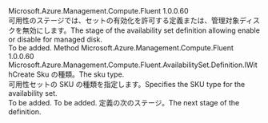 <Type Name="IWithSku" FullName="Microsoft.Azure.Management.Compute.Fluent.AvailabilitySet.Definition.IWithSku">
  <TypeSignature Language="C#" Value="public interface IWithSku" />
  <TypeSignature Language="ILAsm" Value=".class public interface auto ansi abstract IWithSku" />
  <TypeSignature Language="DocId" Value="T:Microsoft.Azure.Management.Compute.Fluent.AvailabilitySet.Definition.IWithSku" />
  <TypeSignature Language="VB.NET" Value="Public Interface IWithSku" />
  <TypeSignature Language="F#" Value="type IWithSku = interface" />
  <AssemblyInfo>
    <AssemblyName>Microsoft.Azure.Management.Compute.Fluent</AssemblyName>
    <AssemblyVersion>1.0.0.60</AssemblyVersion>
  </AssemblyInfo>
  <Interfaces />
  <Docs>
    <summary>
            <span data-ttu-id="df955-101">可用性のステージでは、セットの有効化を許可する定義または、管理対象ディスクを無効にします。</span><span class="sxs-lookup"><span data-stu-id="df955-101">The stage of the availability set definition allowing enable or disable for managed disk.</span></span>
            </summary>
    <remarks>To be added.</remarks>
  </Docs>
  <Members>
    <Member MemberName="WithSku">
      <MemberSignature Language="C#" Value="public Microsoft.Azure.Management.Compute.Fluent.AvailabilitySet.Definition.IWithCreate WithSku (Microsoft.Azure.Management.Compute.Fluent.Models.AvailabilitySetSkuTypes skuType);" />
      <MemberSignature Language="ILAsm" Value=".method public hidebysig newslot virtual instance class Microsoft.Azure.Management.Compute.Fluent.AvailabilitySet.Definition.IWithCreate WithSku(class Microsoft.Azure.Management.Compute.Fluent.Models.AvailabilitySetSkuTypes skuType) cil managed" />
      <MemberSignature Language="DocId" Value="M:Microsoft.Azure.Management.Compute.Fluent.AvailabilitySet.Definition.IWithSku.WithSku(Microsoft.Azure.Management.Compute.Fluent.Models.AvailabilitySetSkuTypes)" />
      <MemberSignature Language="VB.NET" Value="Public Function WithSku (skuType As AvailabilitySetSkuTypes) As IWithCreate" />
      <MemberSignature Language="F#" Value="abstract member WithSku : Microsoft.Azure.Management.Compute.Fluent.Models.AvailabilitySetSkuTypes -&gt; Microsoft.Azure.Management.Compute.Fluent.AvailabilitySet.Definition.IWithCreate" Usage="iWithSku.WithSku skuType" />
      <MemberType>Method</MemberType>
      <AssemblyInfo>
        <AssemblyName>Microsoft.Azure.Management.Compute.Fluent</AssemblyName>
        <AssemblyVersion>1.0.0.60</AssemblyVersion>
      </AssemblyInfo>
      <ReturnValue>
        <ReturnType>Microsoft.Azure.Management.Compute.Fluent.AvailabilitySet.Definition.IWithCreate</ReturnType>
      </ReturnValue>
      <Parameters>
        <Parameter Name="skuType" Type="Microsoft.Azure.Management.Compute.Fluent.Models.AvailabilitySetSkuTypes" />
      </Parameters>
      <Docs>
        <param name="skuType"><span data-ttu-id="df955-102">Sku の種類。</span><span class="sxs-lookup"><span data-stu-id="df955-102">The sku type.</span></span></param>
        <summary>
            <span data-ttu-id="df955-103">可用性セットの SKU の種類を指定します。</span><span class="sxs-lookup"><span data-stu-id="df955-103">Specifies the SKU type for the availability set.</span></span>
            </summary>
        <returns>To be added.</returns>
        <remarks>To be added.</remarks>
        <return><span data-ttu-id="df955-104">定義の次のステージ。</span><span class="sxs-lookup"><span data-stu-id="df955-104">The next stage of the definition.</span></span></return>
      </Docs>
    </Member>
  </Members>
</Type>
